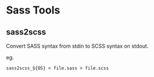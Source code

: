 # Sass Tools

## sass2scss

Convert SASS syntax from stdin to SCSS syntax on stdout.

eg.
```
sass2scss_${OS} < file.sass > file.scss
```
